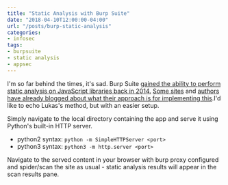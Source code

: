 ```yaml
---
title: "Static Analysis with Burp Suite"
date: "2018-04-10T12:00:00-04:00"
url: "/posts/burp-static-analysis"
categories:
- infosec
tags:
- burpsuite
- static analysis
- appsec
---
```


I'm so far behind the times, it's sad. Burp Suite [gained the ability to perform
static analysis on JavaScript libraries back in
2014.](http://blog.portswigger.net/2014/07/burp-gets-new-javascript-analysis.html)
[Some
sites](https://blog.liftsecurity.io/2014/11/18/static-analysis-and-burp-suite/)
and [authors have already blogged about what their approach is for implementing
this](https://statuscode.ch/2015/05/static-javascript-analysis-with-burp/).I'd
like to echo Lukas's method, but with an easier setup.

Simply navigate to the local directory containing the app and serve it using
Python's built-in HTTP server.

* python2 syntax: `python -m SimpleHTTPServer <port>`
* python3 syntax: `python3 -m http.server <port>`

Navigate to the served content in your browser with burp proxy configured and
spider/scan the site as usual - static analysis results will appear in the scan
results pane.
